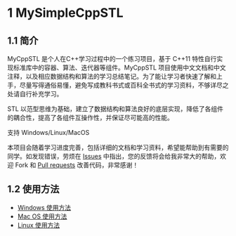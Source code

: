 # 1 MySimpleCppSTL

## 1.1 简介

MyCppSTL 是个人在C++学习过程中的一个练习项目，基于 C++11 特性自行实现标准库中的容器、算法、迭代器等组件。MyCppSTL 项目使用中文文档和中文注释，以及相应数据结构和算法的学习总结笔记。为了能让学习者快速了解和上手，尽量写得通俗易懂，避免写成教科书式或百科全书式的学习资料，不够详尽之处请自行补充学习。

STL 以范型思维为基础，建立了数据结构和算法良好的底层实现，降低了各组件的耦合性，提高了各组件互操作性，并保证尽可能高的性能。

支持 Windows/Linux/MacOS

本项目会随着学习进度完善，包括详细的文档和学习资料，希望能帮助到有需要的同学。如发现错误，劳烦在 [Issues](https://github.com/71-MengYi/MyCppSTL/issues) 中指出，您的反馈将会给我非常大的帮助，欢迎 Fork 和 [Pull requests](https://github.com/71-MengYi/MyCppSTL/pulls) 改善代码，非常感谢！

## 1.2 使用方法

- [Windows 使用方法](./notes/files/win_guide.md)
- [Mac OS 使用方法](./notes/files/mac_guide.md)
- [Linux 使用方法](./notes/files/linux_guide.md)
